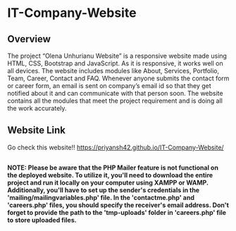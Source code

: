 # IT-Company-Website

## Overview

The project “Olena Unhurianu Website” is a responsive website made using HTML, CSS, Bootstrap and JavaScript. As it is responsive, it works well on all devices. The website includes modules like About, Services, Portfolio, Team, Career, Contact and FAQ. Whenever anyone submits the contact form or career form, an email is sent on company’s email id so that they get notified about it and can communicate with that person soon. The website contains all the modules that meet the project requirement and is doing all the work accurately.

## Website Link

Go check this website!!
https://priyansh42.github.io/IT-Company-Website/

##

__NOTE: Please be aware that the PHP Mailer feature is not functional on the deployed website. To utilize it, you'll need to download the entire project and run it locally on your computer using XAMPP or WAMP.__
__Additionally, you'll have to set up the sender's credentials in the 'mailing/mailingvariables.php' file. In the 'contactme.php' and 'careers.php' files, you should specify the receiver's email address. Don't forget to provide the path to the 'tmp-uploads' folder in 'careers.php' file to store uploaded files.__
